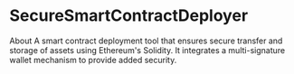 # SecureSmartContractDeployer
About A smart contract deployment tool that ensures secure transfer and storage of assets using Ethereum's Solidity. It integrates a multi-signature wallet mechanism to provide added security.
